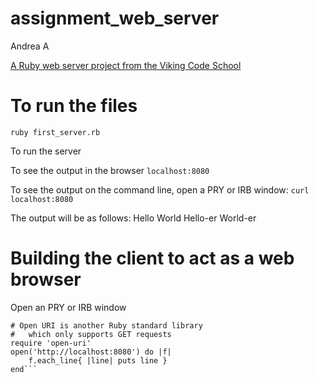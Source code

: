 # assignment_web_server
Andrea A

[A Ruby web server project from the Viking Code School](http://www.vikingcodeschool.com)

# To run the files

```ruby first_server.rb```

To run the server

To see the output in the browser
```localhost:8080 ```

To see the output on the command line, open a PRY or IRB window:
```curl localhost:8080```

The output will be as follows:
Hello World
Hello-er World-er

# Building the client to act as a web browser

Open an PRY or IRB window

```
# Open URI is another Ruby standard library
#   which only supports GET requests
require 'open-uri'
open('http://localhost:8080') do |f|
    f.each_line{ |line| puts line }
end```